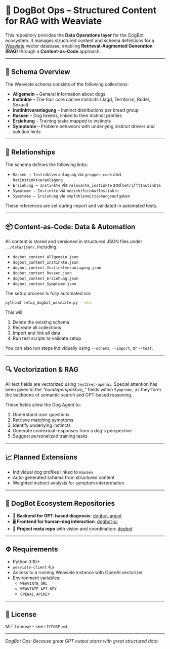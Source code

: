 # 🧠 DogBot Ops – Structured Content for RAG with Weaviate

This repository provides the **Data Operations layer** for the DogBot ecosystem. It manages structured content and schema definitions for a [Weaviate](https://weaviate.io) vector database, enabling **Retrieval-Augmented Generation (RAG)** through a **Content-as-Code** approach.

---

## 📐 Schema Overview

The Weaviate schema consists of the following collections:

- **Allgemein** – General information about dogs
- **Instinkte** – The four core canine instincts (Jagd, Territorial, Rudel, Sexual)
- **Instinktveranlagung** – Instinct distributions per breed group
- **Rassen** – Dog breeds, linked to their instinct profiles
- **Erziehung** – Training tasks mapped to instincts
- **Symptome** – Problem behaviors with underlying instinct drivers and solution hints

---

## 🔗 Relationships

The schema defines the following links:

- `Rassen → Instinktveranlagung` via `gruppen_code` and `hatInstinktveranlagung`
- `Erziehung → Instinkte` via `relevante_instinkte` and `betrifftInstinkte`
- `Symptome → Instinkte` via `beziehtSichAufInstinkte`
- `Symptome → Erziehung` via `empfohleneErziehungsaufgaben`

These references are set during import and validated in automated tests.

---

## 📦 Content-as-Code: Data & Automation

All content is stored and versioned in structured JSON files under `../data/json/`, including:

- `dogbot_content_Allgemein.json`
- `dogbot_content_Instinkte.json`
- `dogbot_content_Instinktveranlagung.json`
- `dogbot_content_Rassen.json`
- `dogbot_content_Erziehung.json`
- `dogbot_content_Symptome.json`

The setup process is fully automated via:

```bash
python3 setup_dogbot_weaviate.py --all
```

This will:
1. Delete the existing schema
2. Recreate all collections
3. Import and link all data
4. Run test scripts to validate setup

You can also run steps individually using `--schema`, `--import`, or `--test`.

---

## 🔍 Vectorization & RAG

All text fields are vectorized using `text2vec-openai`. Special attention has been given to the *"hundeperspektive_"* fields within `Symptome`, as they form the backbone of semantic search and GPT-based reasoning.

These fields allow the Dog Agent to:
1. Understand user questions
2. Retrieve matching symptoms
3. Identify underlying instincts
4. Generate contextual responses from a dog's perspective
5. Suggest personalized training tasks

---

## 📈 Planned Extensions

- Individual dog profiles linked to `Rassen`
- Auto-generated schema from structured content
- Weighted instinct analysis for symptom interpretation

---

## 🤝 DogBot Ecosystem Repositories

- 🤖 **Backend for GPT-based diagnosis**: [dogbot-agent](https://github.com/kemperfekt/dogbot-agent)
- 🖥️ **Frontend for human–dog interaction**: [dogbot-ui](https://github.com/kemperfekt/dogbot-ui)
- 🐶 **Project meta repo** with vision and coordination: [dogbot](https://github.com/kemperfekt/dogbot)

---

## ⚙️ Requirements

- Python 3.10+
- `weaviate-client` 4.x
- Access to a running Weaviate instance with OpenAI vectorizer
- Environment variables:
  - `WEAVIATE_URL`
  - `WEAVIATE_API_KEY`
  - `OPENAI_APIKEY`

---

## 📜 License

MIT License – see `LICENSE.md`.

---

*DogBot Ops: Because great GPT output starts with great structured data.*

